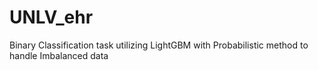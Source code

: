 # UNLV_ehr
Binary Classification task utilizing LightGBM with Probabilistic method to handle Imbalanced data
